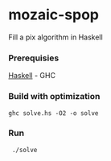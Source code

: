 # mozaic-spop
Fill a pix algorithm in Haskell

### Prerequisies
[Haskell](https://www.haskell.org/downloads/) - GHC

### Build with optimization
``` ghc solve.hs -O2 -o solve ```

### Run
``` ./solve```

